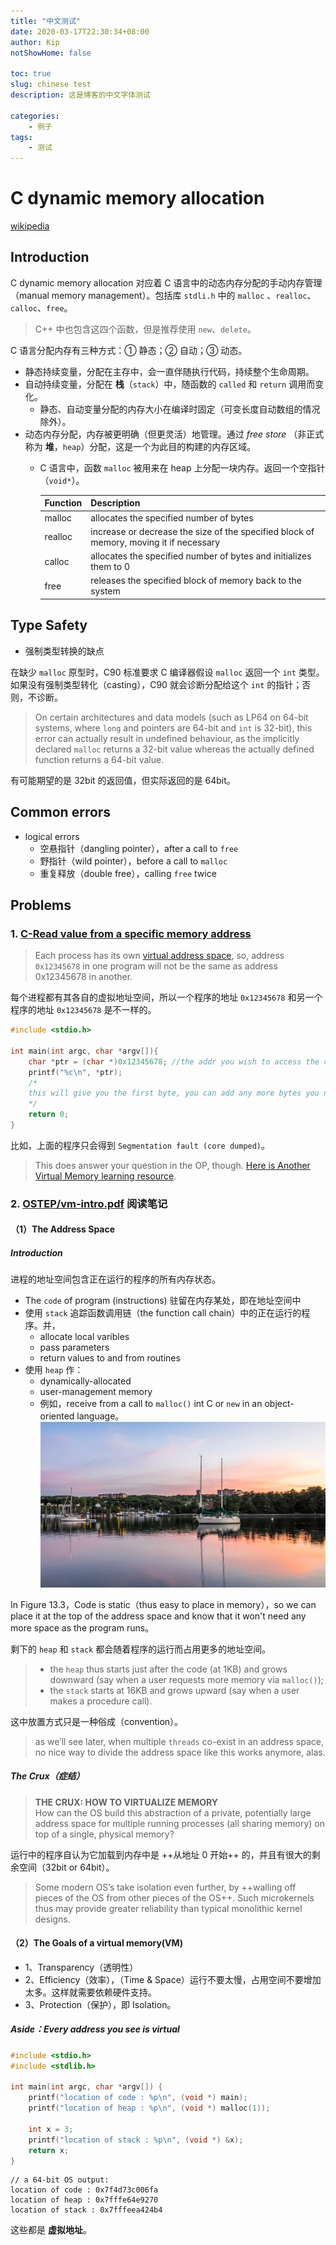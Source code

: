 ```yaml
---
title: "中文测试"
date: 2020-03-17T22:30:34+08:00
author: Kip
notShowHome: false

toc: true
slug: chinese test
description: 这是博客的中文字体测试

categories:
    - 例子
tags:
    - 测试
---
```


# C dynamic memory allocation

[wikipedia](https://en.wikipedia.org/wiki/C_dynamic_memory_allocation)

## Introduction

C dynamic memory allocation 对应着 C 语言中的动态内存分配的手动内存管理（manual memory management）。包括库 `stdli.h` 中的 `malloc` 、`realloc`、`calloc`、`free`。

> C++ 中也包含这四个函数，但是推荐使用 `new`、`delete`。

C 语言分配内存有三种方式：① 静态；② 自动；③ 动态。

- 静态持续变量，分配在主存中，会一直伴随执行代码，持续整个生命周期。
- 自动持续变量，分配在 **栈**（`stack`）中，随函数的 `called` 和 `return` 调用而变化。
    - 静态、自动变量分配的内存大小在编译时固定（可变长度自动数组的情况除外）。
- 动态内存分配，内存被更明确（但更灵活）地管理。通过 *free store* （非正式称为 **堆**，`heap`）分配，这是一个为此目的构建的内存区域。
    - C 语言中，函数 `malloc` 被用来在 heap 上分配一块内存。返回一个空指针（`void*`）。

        Function | Description
        ---|---
        malloc | allocates the specified number of bytes
        realloc | increase or decrease the size of the specified block of memory, moving it if necessary
        calloc | allocates the specified number of bytes and initializes them to 0
        free | releases the specified block of memory back to the system

## Type Safety

- 强制类型转换的缺点

在缺少 `malloc` 原型时，C90 标准要求 C 编译器假设 `malloc` 返回一个 `int` 类型。如果没有强制类型转化（casting），C90 就会诊断分配给这个 `int` 的指针；否则，不诊断。

> On certain architectures and data models (such as LP64 on 64-bit systems, where `long` and pointers are 64-bit and `int` is 32-bit), this error can actually result in undefined behaviour, as the implicitly declared `malloc` returns a 32-bit value whereas the actually defined function returns a 64-bit value. 

有可能期望的是 32bit 的返回值，但实际返回的是 64bit。

## Common errors

- logical errors
    - 空悬指针（dangling pointer），after a call to `free`
    - 野指针（wild pointer），before a call to `malloc`
    - 重复释放（double free），calling `free` twice

## Problems

### 1. [C-Read value from a specific memory address](https://stackoverflow.com/questions/34347558/c-read-value-from-a-specific-memory-address/34347588)

> Each process has its own [virtual address space](https://en.wikipedia.org/wiki/Virtual_address_space), so, address `0x12345678` in one program will not be the same as address 0x12345678 in another.

每个进程都有其各自的虚拟地址空间，所以一个程序的地址 `0x12345678` 和另一个程序的地址 `0x12345678` 是不一样的。

```c
#include <stdio.h>

int main(int argc, char *argv[]){
    char *ptr = (char *)0x12345678; //the addr you wish to access the contents of
    printf("%c\n", *ptr); 
    /*
    this will give you the first byte, you can add any more bytes you need to the ptr itself, like so: *(ptr + nbyte).
    */
    return 0;
}
```

比如，上面的程序只会得到 `Segmentation fault (core dumped)`。

> This does answer your question in the OP, though. [Here is Another Virtual Memory learning resource](http://pages.cs.wisc.edu/~remzi/OSTEP/vm-intro.pdf).

### 2. [OSTEP/vm-intro.pdf](http://pages.cs.wisc.edu/~remzi/OSTEP/vm-intro.pdf) 阅读笔记

#### （1）The Address Space

##### Introduction

进程的地址空间包含正在运行的程序的所有内存状态。

- The `code` of program (instructions) 驻留在内存某处，即在地址空间中
- 使用 `stack` 追踪函数调用链（the function call chain）中的正在运行的程序。并，
    - allocate local varibles 
    - pass parameters 
    - return values to and from routines
- 使用 `heap` 作：
    - dynamically-allocated
    - user-management memory
    - 例如，receive from a call to `malloc()` int C or `new` in an object-oriented language。
    ![test](/img/test.png)

In Figure 13.3，Code is static（thus easy to place in memory），so we can place it at the top of the address space and know that it won't need any more space as the program runs。

剩下的 `heap` 和 `stack` 都会随着程序的运行而占用更多的地址空间。

> - the `heap` thus starts just after the code (at 1KB) and grows downward (say when a user requests more memory via `malloc()`);   
> - the `stack` starts at 16KB and grows upward (say when a user makes a procedure call).

这中放置方式只是一种俗成（convention）。

> as we’ll see later, when multiple `threads` co-exist in an address space, no
nice way to divide the address space like this works anymore, alas.

##### The Crux（症结）

> **THE CRUX: HOW TO VIRTUALIZE MEMORY**  
> How can the OS build this abstraction of a private, potentially large address space for multiple running processes (all sharing memory) on top of a single, physical memory?

运行中的程序自认为它加载到内存中是 ++从地址 0 开始++ 的，并且有很大的剩余空间（32bit or 64bit）。

> Some modern OS’s take isolation even further, by ++walling off pieces of the OS from other pieces of the OS++. Such microkernels thus may provide greater reliability than typical monolithic kernel designs.

#### （2）The Goals of a virtual memory(VM)

- 1、Transparency（透明性）
- 2、Efficiency（效率），（Time & Space）运行不要太慢，占用空间不要增加太多。这样就需要依赖硬件支持。
- 3、Protection（保护），即 Isolation。

##### Aside：Every address you see is virtual

```c
#include <stdio.h>
#include <stdlib.h>

int main(int argc, char *argv[]) {
    printf("location of code : %p\n", (void *) main);
    printf("location of heap : %p\n", (void *) malloc(1));
    
    int x = 3;
    printf("location of stack : %p\n", (void *) &x);
    return x;
}
```

```
// a 64-bit OS output:
location of code : 0x7f4d73c006fa
location of heap : 0x7fffe64e9270
location of stack : 0x7fffeea424b4
```

这些都是 **虚拟地址**。

